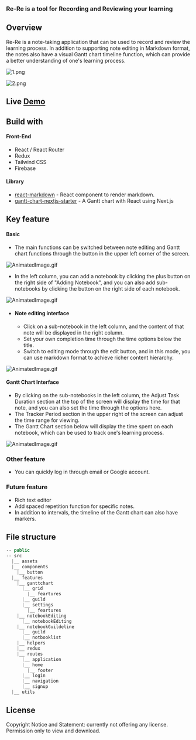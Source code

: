 ### Re-Re is a tool for Recording and Reviewing your learning

## Overview

Re-Re is a note-taking application that can be used to record and review the learning process. In addition to supporting note editing in Markdown format, the notes also have a visual Gantt chart timeline function, which can provide a better understanding of one's learning process.

![1.png](https://res.craft.do/user/full/6e51b78d-bb10-9598-78bc-b1dd033f3f34/doc/C875A9ED-14DF-49BB-B9A7-4E92E6D8A3B4/87785976-978C-4440-BB53-CE666E4C062A_2/Zj4W5U8o3XwTPha80eUIghtxsYEonE09Q2x6zwSCA7kz/1.png)

![2.png](https://res.craft.do/user/full/6e51b78d-bb10-9598-78bc-b1dd033f3f34/doc/C875A9ED-14DF-49BB-B9A7-4E92E6D8A3B4/43D31A72-2A5C-433A-A0B3-1AB0A2AF0CDB_2/gXERxQK20UJi8uyNcfxlFbLffAxC3eGR5IPX44ZRksQz/2.png)

## Live [Demo](https://re-re-l34k.vercel.app)

## Build with

#### Front-End

- React / React Router
- Redux
- Tailwind CSS
- Firebase

#### Library

- [react-markdown](https://github.com/remarkjs/react-markdown#react-markdown) - React component to render markdown.
- [gantt-chart-nextjs-starter](https://github.com/ritza-co/gantt-chart-nextjs-starter) - A Gantt chart with React using Next.js

## Key feature

#### Basic

- The main functions can be switched between note editing and Gantt chart functions through the button in the upper left corner of the screen.

![AnimatedImage.gif](https://res.craft.do/user/full/6e51b78d-bb10-9598-78bc-b1dd033f3f34/doc/C875A9ED-14DF-49BB-B9A7-4E92E6D8A3B4/5BA2E0B9-A8C2-45AB-AC3F-FFA5A676C646_2/yALXUyZWN4nwKAtcU5JfMuGenkMLgtrRD1MEQaKxdccz/AnimatedImage.gif)

- In the left column, you can add a notebook by clicking the plus button on the right side of "Adding Notebook", and you can also add sub-notebooks by clicking the button on the right side of each notebook.

![AnimatedImage.gif](https://res.craft.do/user/full/6e51b78d-bb10-9598-78bc-b1dd033f3f34/doc/C875A9ED-14DF-49BB-B9A7-4E92E6D8A3B4/DA84246B-7138-4D48-86CF-8333BCDA3A82_2/vyQ2CvQVXtFeExqsxrHt4ggezVj69xSK7mCAJ0YCawgz/AnimatedImage.gif)

- #### Note editing interface
  - Click on a sub-notebook in the left column, and the content of that note will be displayed in the right column.
  - Set your own completion time through the time options below the title.
  - Switch to editing mode through the edit button, and in this mode, you can use markdown format to achieve richer content hierarchy.

![AnimatedImage.gif](https://res.craft.do/user/full/6e51b78d-bb10-9598-78bc-b1dd033f3f34/doc/C875A9ED-14DF-49BB-B9A7-4E92E6D8A3B4/269999D4-2D9F-4F5B-99A3-65EB8E7E48E1_2/ouNdetEH9y39B5wjXa1sSLWNuj8lyPSmQpVtLCf7xvYz/AnimatedImage.gif)

#### Gantt Chart Interface

- By clicking on the sub-notebooks in the left column, the Adjust Task Duration section at the top of the screen will display the time for that note, and you can also set the time through the options here.
- The Tracker Period section in the upper right of the screen can adjust the time range for viewing.
- The Gantt Chart section below will display the time spent on each notebook, which can be used to track one's learning process.

![AnimatedImage.gif](https://res.craft.do/user/full/6e51b78d-bb10-9598-78bc-b1dd033f3f34/doc/C875A9ED-14DF-49BB-B9A7-4E92E6D8A3B4/13513691-3E94-4E9A-8FCE-2611564C26F7_2/iYRxFwtmzjDbveTJjr7Fi9sZoitsyU2c2fP9WFaXzHIz/AnimatedImage.gif)

### Other feature

- You can quickly log in through email or Google account.

### Future feature

- Rich text editor
- Add spaced repetition function for specific notes.
- In addition to intervals, the timeline of the Gantt chart can also have markers.

## File structure

```javascript
-- public
-- src
  |__ assets
  |__ components
    |__ button
  |__ features
    |__ ganttchart
      |__ grid
        |__ feartures
      |__ guild
      |__ settings
        |__ feartures
    |__ notebookEditing
      |__ notebookEditing
    |__ notebookGuildeline
      |__ guild
      |__ notbooklist
    |__ helpers
    |__ redux
    |__ routes
      |__ application
      |__ home
        |__ footer
      |__ login
      |__ navigation
      |__ signup
  |__ utils
```

## License

Copyright Notice and Statement: currently not offering any license. Permission only to view and download.
